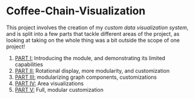 # Coffee-Chain-Visualization

This project involves the creation of my *custom data visualization system*, and is split into a few parts that tackle different areas of the project, as looking at taking on the whole thing was a bit outside the scope of one project!

1. [PART I:](https://github.com/Brian-Masse/Coffee-Chain-Visualization/tree/main/PART%20I) Introducing the module, and demonstrating its limited capabilities
2. [PART II:](https://github.com/Brian-Masse/Coffee-Chain-Visualization/tree/main/PART%20II) Rotational display, more modularity, and customization
3. [PART III:](https://github.com/Brian-Masse/Coffee-Chain-Visualization/tree/main/PART%20III) modularizing graph components, customizations
4. [PART IV:](https://github.com/Brian-Masse/Coffee-Chain-Visualization/tree/main/PART%20IV) Area visualizations
5. [PART V:](https://github.com/Brian-Masse/Coffee-Chain-Visualization/tree/main/PART%20V) Full, modular customization

